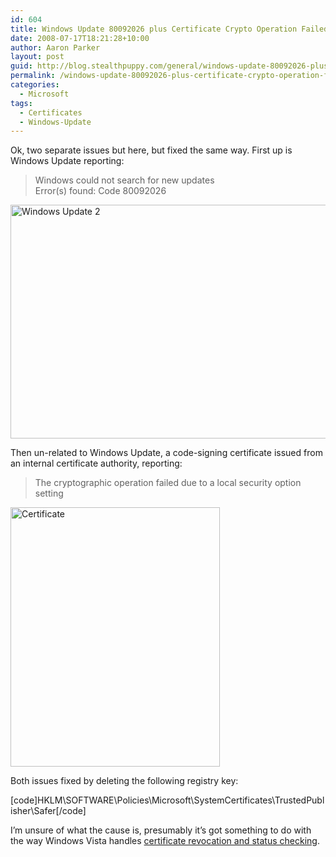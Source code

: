 ```yaml
---
id: 604
title: Windows Update 80092026 plus Certificate Crypto Operation Failed
date: 2008-07-17T18:21:28+10:00
author: Aaron Parker
layout: post
guid: http://blog.stealthpuppy.com/general/windows-update-80092026-plus-certificate-crypto-operation-failed
permalink: /windows-update-80092026-plus-certificate-crypto-operation-failed/
categories:
  - Microsoft
tags:
  - Certificates
  - Windows-Update
---
```

Ok, two separate issues but here, but fixed the same way. First up is Windows Update reporting:

> Windows could not search for new updates  
> Error(s) found: Code 80092026

[<img title="Windows Update 2" src="https://stealthpuppy.com/wp-content/uploads/2008/07/windowsupdate2-thumb.png" border="0" alt="Windows Update 2" width="545" height="374" />](https://stealthpuppy.com/wp-content/uploads/2008/07/windowsupdate2.png)

Then un-related to Windows Update, a code-signing certificate issued from an internal certificate authority, reporting:

> The cryptographic operation failed due to a local security option setting

[<img title="Certificate" src="https://stealthpuppy.com/wp-content/uploads/2008/07/certificate-thumb.png" border="0" alt="Certificate" width="335" height="415" />](https://stealthpuppy.com/wp-content/uploads/2008/07/certificate.png)

Both issues fixed by deleting the following registry key:

[code]HKLM\SOFTWARE\Policies\Microsoft\SystemCertificates\TrustedPublisher\Safer[/code]

I’m unsure of what the cause is, presumably it’s got something to do with the way Windows Vista handles [certificate revocation and status checking](http://technet.microsoft.com/en-us/library/bb457027.aspx).